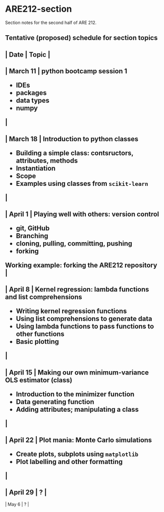 # ARE212-section
Section notes for the second half of ARE 212.

## Tentative (proposed) schedule for section topics

| Date | Topic |
----------
| March 11 | python bootcamp session 1 <ul><li>IDEs</li><li>packages</li><li>data types</li><li>numpy</li></ul> |
----------
| March 18 | Introduction to python classes  <ul><li>Building a simple class: contsructors, attributes, methods</li><li>Instantiation</li><li>Scope</li><li>Examples using classes from ``scikit-learn``</li></ul> |
----------
| April 1 | Playing well with others: version control <ul><li>git, GitHub</li><li>Branching</li><li>cloning, pulling, committing, pushing</li><li>forking</li></ul>   Working example: forking the ARE212 repository |
----------
| April 8 | Kernel regression: lambda functions and list comprehensions <ul><li>Writing kernel regression functions</li><li>Using list comprehensions to generate data</li><li>Using lambda functions to pass functions to other functions</li><li>Basic plotting</li></ul> |
----------
| April 15 | Making our own minimum-variance OLS estimator (class) <ul><li>Introduction to the minimizer function</li><li>Data generating function</li><li>Adding attributes; manipulating a class</li></ul> |
----------
| April 22 | Plot mania: Monte Carlo simulations <ul><li>Create plots, subplots using ``matplotlib``</li><li>Plot labelling and other formatting</li></ul>|
----------
| April 29 | ? |
----------
| May 6 | ? |

